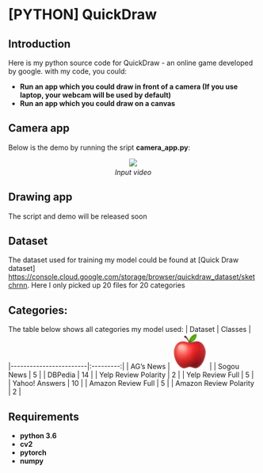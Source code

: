 # [PYTHON] QuickDraw

## Introduction

Here is my python source code for QuickDraw - an online game developed by google. with my code, you could: 
* **Run an app which you could draw in front of a camera (If you use laptop, your webcam will be used by default)**
* **Run an app which you could draw on a canvas**

## Camera app
Below is the demo by running the sript **camera_app.py**:
<p align="center">
  <img src="demo/quickdraw.gif" width=600><br/>
  <i>Input video</i>
</p>

## Drawing app
The script and demo will be released soon

## Dataset
The dataset used for training my model could be found at [Quick Draw dataset] https://console.cloud.google.com/storage/browser/quickdraw_dataset/sketchrnn. Here I only picked up 20 files for 20 categories

## Categories:
The table below shows all categories my model used:
| Dataset                | Classes |
|------------------------|:---------:|
| AG’s News              |    ![Screenshot](images/apple.png)    |
| Sogou News             |    5    |
| DBPedia                |    14   |
| Yelp Review Polarity   |    2    |
| Yelp Review Full       |    5    |
| Yahoo! Answers         |    10   |
| Amazon Review Full     |    5    |
| Amazon Review Polarity |    2    |

## Requirements

* **python 3.6**
* **cv2**
* **pytorch** 
* **numpy**
